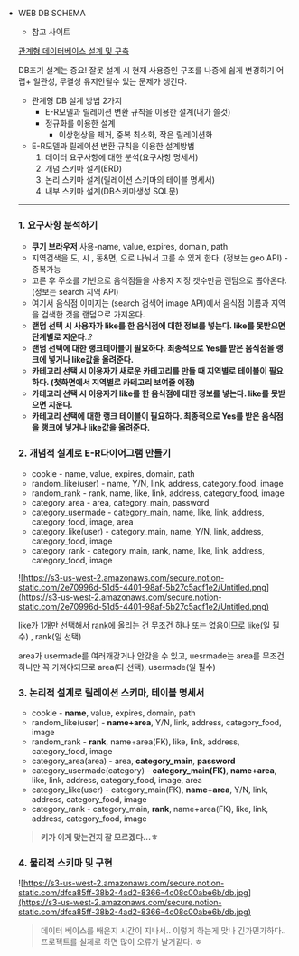 - WEB DB SCHEMA
    - 참고 사이트

    [관계형 데이터베이스 설계 및 구축](https://advenoh.tistory.com/31)

    DB초기 설계는 중요! 잘못 설계 시 현재 사용중인 구조를 나중에 쉽게 변경하기 어렵+ 일관성, 무결성 유지안될수 있는 문제가 생긴다.

    - 관계형 DB 설계 방법 2가지
        - E-R모델과 릴레이션 변환 규칙을 이용한 설계(내가 쓸것)
        - 정규화를 이용한 설계
            - 이상현상을 제거, 중복 최소화, 작은 릴레이션화
    - E-R모델과 릴레이션 변환 규칙을 이용한 설계방법
        1. 데이터 요구사항에 대한 분석(요구사항 명세서)
        2. 개념 스키마 설계(ERD)
        3. 논리 스키마 설계(릴레이션 스키마의 테이블 명세서)
        4. 내부 스키마 설계(DB스키마생성 SQL문)

    ---

    ### 1. 요구사항 분석하기

    - **쿠기 브라우저** 사용-name, value, expires, domain, path
    - 지역검색을 도, 시 , 동&면, 으로 나눠서 고를 수 있게 한다. (정보는 geo API) - 중복가능
    - 고른 후 주소를 기반으로 음식점들을 사용자 지정 갯수만큼 랜덤으로 뽑아온다. (정보는 search 지역 API)
    - 여기서 음식점 이미지는 (search 검색어 image API)에서 음식점 이름과 지역을 검색한 것을 랜덤으로 가져온다.
    - **랜덤 선택 시 사용자가 like를 한 음식점에 대한 정보를 넣는다. like를 못받으면 단계별로 지운다**..?
    - **랜덤 선택에 대한 랭크테이블이 필요하다. 최종적으로 Yes를 받은 음식점을 랭크에 넣거나 like값을 올려준다.**
    - **카테고리 선택 시 이용자가 새로운 카테고리를 만들 때 지역별로 테이블이 필요하다. (첫화면에서 지역별로 카테고리 보여줄 예정)**
    - **카테고리 선택 시 이용자가 like를 한 음식점에 대한 정보를 넣는다. like를 못받으면 지운다.**
    - **카테고리 선택에 대한 랭크 테이블이 필요하다. 최종적으로 Yes를 받은 음식점을 랭크에 넣거나 like값을 올려준다.**

    ### 2. 개념적 설계로 E-R다이어그램 만들기

    - cookie - name, value, expires, domain, path
    - random_like(user) - name, Y/N, link, address, category_food, image
    - random_rank - rank, name, like, link, address, category_food, image
    - category_area - area, category_main, password
    - category_usermade - category_main, name, like, link, address, category_food, image, area
    - category_like(user) - category_main, name, Y/N, link, address, category_food, image
    - category_rank - category_main, rank, name, like, link, address, category_food, image

    ![https://s3-us-west-2.amazonaws.com/secure.notion-static.com/2e70996d-51d5-4401-98af-5b27c5acf1e2/Untitled.png](https://s3-us-west-2.amazonaws.com/secure.notion-static.com/2e70996d-51d5-4401-98af-5b27c5acf1e2/Untitled.png)

    like가 1개만 선택해서 rank에 올리는 건 무조건 하나 또는 없음이므로 like(일 필수) , rank(일 선택)

    area가 usermade를 여러개갖거나 안갖을 수 있고, uesrmade는 area를 무조건 하나만 꼭 가져야되므로 area(다 선택), usermade(일 필수)

    ### 3. 논리적 설계로 릴레이션 스키마, 테이블 명세서

    - cookie - **name**, value, expires, domain, path
    - random_like(user) - **name+area**, Y/N, link, address, category_food, image
    - random_rank - **rank**, name+area(FK), like, link, address, category_food, image
    - category_area(area) - area, **category_main**, **password**
    - category_usermade(category) - **category_main(FK)**, **name+area**, like, link, address, category_food, image, area
    - category_like(user) - category_main(FK), **name+area**, Y/N, link, address, category_food, image
    - category_rank - category_main, **rank**, name+area(FK), like, link, address, category_food, image

    > **키가 이게 맞는건지 잘 모르겠다...ㅎ**

    ### 4. 물리적 스키마 및 구현

    ![https://s3-us-west-2.amazonaws.com/secure.notion-static.com/dfca85ff-38b2-4ad2-8366-4c08c00abe6b/db.jpg](https://s3-us-west-2.amazonaws.com/secure.notion-static.com/dfca85ff-38b2-4ad2-8366-4c08c00abe6b/db.jpg)

    > 데이터 베이스를 배운지 시간이 지나서.. 이렇게 하는게 맞나 긴가민가하다.. 프로젝트를 실제로 하면 많이 오류가 날거같다. ㅎ